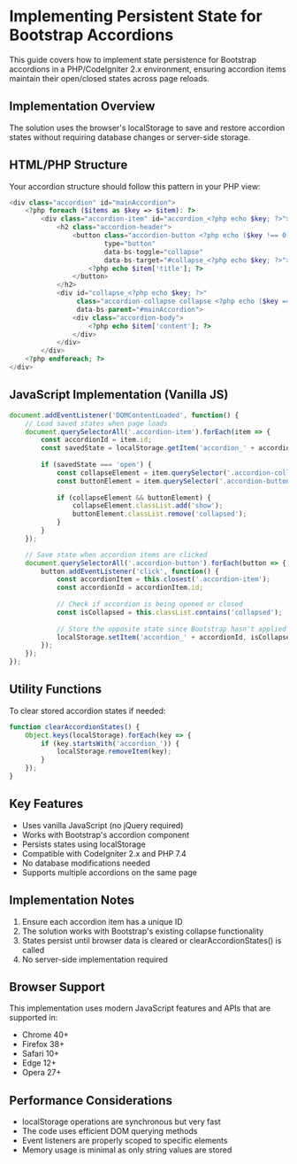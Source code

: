 # Implementing Persistent State for Bootstrap Accordions

This guide covers how to implement state persistence for Bootstrap accordions in a PHP/CodeIgniter 2.x environment, ensuring accordion items maintain their open/closed states across page reloads.

## Implementation Overview

The solution uses the browser's localStorage to save and restore accordion states without requiring database changes or server-side storage.

## HTML/PHP Structure

Your accordion structure should follow this pattern in your PHP view:

```php
<div class="accordion" id="mainAccordion">
    <?php foreach ($items as $key => $item): ?>
        <div class="accordion-item" id="accordion_<?php echo $key; ?>">
            <h2 class="accordion-header">
                <button class="accordion-button <?php echo ($key !== 0) ? 'collapsed' : ''; ?>" 
                        type="button" 
                        data-bs-toggle="collapse" 
                        data-bs-target="#collapse_<?php echo $key; ?>">
                    <?php echo $item['title']; ?>
                </button>
            </h2>
            <div id="collapse_<?php echo $key; ?>" 
                 class="accordion-collapse collapse <?php echo ($key === 0) ? 'show' : ''; ?>" 
                 data-bs-parent="#mainAccordion">
                <div class="accordion-body">
                    <?php echo $item['content']; ?>
                </div>
            </div>
        </div>
    <?php endforeach; ?>
</div>
```

## JavaScript Implementation (Vanilla JS)

```javascript
document.addEventListener('DOMContentLoaded', function() {
    // Load saved states when page loads
    document.querySelectorAll('.accordion-item').forEach(item => {
        const accordionId = item.id;
        const savedState = localStorage.getItem('accordion_' + accordionId);
        
        if (savedState === 'open') {
            const collapseElement = item.querySelector('.accordion-collapse');
            const buttonElement = item.querySelector('.accordion-button');
            
            if (collapseElement && buttonElement) {
                collapseElement.classList.add('show');
                buttonElement.classList.remove('collapsed');
            }
        }
    });

    // Save state when accordion items are clicked
    document.querySelectorAll('.accordion-button').forEach(button => {
        button.addEventListener('click', function() {
            const accordionItem = this.closest('.accordion-item');
            const accordionId = accordionItem.id;
            
            // Check if accordion is being opened or closed
            const isCollapsed = this.classList.contains('collapsed');
            
            // Store the opposite state since Bootstrap hasn't applied the class yet
            localStorage.setItem('accordion_' + accordionId, isCollapsed ? 'open' : 'closed');
        });
    });
});
```

## Utility Functions

To clear stored accordion states if needed:

```javascript
function clearAccordionStates() {
    Object.keys(localStorage).forEach(key => {
        if (key.startsWith('accordion_')) {
            localStorage.removeItem(key);
        }
    });
}
```

## Key Features

- Uses vanilla JavaScript (no jQuery required)
- Works with Bootstrap's accordion component
- Persists states using localStorage
- Compatible with CodeIgniter 2.x and PHP 7.4
- No database modifications needed
- Supports multiple accordions on the same page

## Implementation Notes

1. Ensure each accordion item has a unique ID
2. The solution works with Bootstrap's existing collapse functionality
3. States persist until browser data is cleared or clearAccordionStates() is called
4. No server-side implementation required

## Browser Support

This implementation uses modern JavaScript features and APIs that are supported in:
- Chrome 40+
- Firefox 38+
- Safari 10+
- Edge 12+
- Opera 27+

## Performance Considerations

- localStorage operations are synchronous but very fast
- The code uses efficient DOM querying methods
- Event listeners are properly scoped to specific elements
- Memory usage is minimal as only string values are stored
